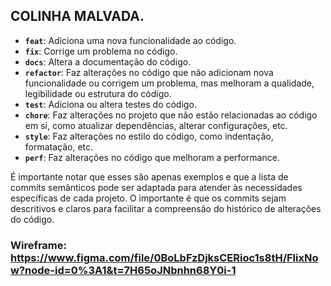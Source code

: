 ## COLINHA MALVADA.

- **`feat`**: Adiciona uma nova funcionalidade ao código.
- **`fix`**: Corrige um problema no código.
- **`docs`**: Altera a documentação do código.
- **`refactor`**: Faz alterações no código que não adicionam nova funcionalidade ou corrigem um problema, mas melhoram a qualidade, legibilidade ou estrutura do código.
- **`test`**: Adiciona ou altera testes do código.
- **`chore`**: Faz alterações no projeto que não estão relacionadas ao código em si, como atualizar dependências, alterar configurações, etc.
- **`style`**: Faz alterações no estilo do código, como indentação, formatação, etc.
- **`perf`**: Faz alterações no código que melhoram a performance.

É importante notar que esses são apenas exemplos e que a lista de commits semânticos pode ser adaptada para atender às necessidades específicas de cada projeto. O importante é que os commits sejam descritivos e claros para facilitar a compreensão do histórico de alterações do código.


### Wireframe: https://www.figma.com/file/0BoLbFzDjksCERioc1s8tH/FlixNow?node-id=0%3A1&t=7H65oJNbnhn68Y0i-1
